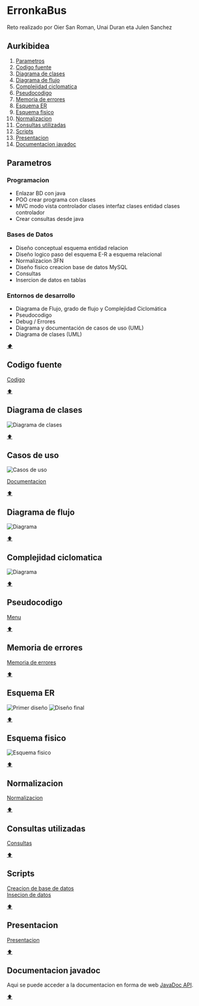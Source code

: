 # ErronkaBus
Reto realizado por Oier San Roman, Unai Duran eta Julen Sanchez

## Aurkibidea

1. [Parametros](#parametros)
2. [Codigo fuente](#codigo-fuente)
3. [Diagrama de clases](#diagrama-de-clases)
4. [Diagrama de flujo](#diagrama-de-flujo)
5. [Complejidad ciclomatica](#complejidad-ciclomatica)
6. [Pseudocodigo](#pseudocodigo)
7. [Memoria de errores](#memoria-de-errores)
8. [Esquema ER](#esquema-er)
9. [Esquema fisico](#esquema-fisico)
10. [Normalizacion](#normalizacion)
11. [Consultas utilizadas](#consultas-utilizadas)
12. [Scripts](#scripts)
13. [Presentacion](#presentacion)
14. [Documentacion javadoc](#documentacion-javadoc)

## Parametros

### Programacion
- Enlazar BD con java
- POO crear programa con clases
- MVC modo vista controlador clases interfaz clases entidad clases controlador
- Crear consultas desde java

### Bases de Datos
- Diseño conceptual esquema entidad relacion
- Diseño logico paso del esquema E-R a esquema relacional
- Normalizacion 3FN
- Diseño fisico creacion base de datos MySQL
- Consultas
- Insercion de datos en tablas

### Entornos de desarrollo
- Diagrama de Flujo, grado de flujo y Complejidad Ciclomática
- Pseudocodigo
- Debug / Errores
- Diagrama y documentación de casos de uso (UML)
- Diagrama de clases (UML)

[***:arrow_up:***](#erronkabus)

## Codigo fuente

[Codigo](/busak/)

[:arrow_up:](#erronkabus)

## Diagrama de clases

![Diagrama de clases](/Documentacion/Garapen%20inguruneak/clase%20diagrama.svg)
  
[:arrow_up:](#erronkabus)

## Casos de uso

![Casos de uso](/Documentacion/Garapen%20inguruneak/erabileraKasuak/erabili_kasua.svg)

[Documentacion](/Documentacion/Garapen%20inguruneak/erabileraKasuak/)

[:arrow_up:](#erronkabus)

## Diagrama de flujo

![Diagrama](/Documentacion/Garapen%20inguruneak/fluxu%20diagrama.svg)

[:arrow_up:](#erronkabus)

## Complejidad ciclomatica

![Diagrama](/Documentacion/Garapen%20inguruneak/konplexutasun%20ziklomatikoa.svg)

[:arrow_up:](#erronkabus)

## Pseudocodigo

[Menu](/Documentacion/Garapen%20inguruneak/menu_sasi.txt)

[:arrow_up:](#erronkabus)

## Memoria de errores

[Memoria de errores](/Documentacion/Garapen%20inguruneak/Arazketa%20txostena.pdf)

[:arrow_up:](#erronkabus)

## Esquema ER

![Primer diseño](/Documentacion/Bases%20de%20datos/esquemaER-Primer%20Diseño.svg)
![Diseño final](/Documentacion/Bases%20de%20datos/esquemaER-Diseño%20final.svg)

[:arrow_up:](#erronkabus)

## Esquema fisico

![Esquema fisico](/Documentacion/Bases%20de%20datos/esquemaFisico.svg)

[:arrow_up:](#erronkabus)

## Normalizacion

[Normalizacion](/Documentacion/Bases%20de%20datos/Normalizacion.pdf)

[:arrow_up:](#erronkabus)

## Consultas utilizadas

[Consultas](/Documentacion/Bases%20de%20datos/Consultas.pdf)

[:arrow_up:](#erronkabus)

## Scripts

[Creacion de base de datos](/Documentacion/Bases%20de%20datos/scriptCreacion.sql)\
[Insecion de datos](/Documentacion/Bases%20de%20datos/datos.sql)

[:arrow_up:](#erronkabus)

## Presentacion

[Presentacion]()

[:arrow_up:](#erronkabus)

## Documentacion javadoc

Aqui se puede acceder a la documentacion en forma de web [JavaDoc API](https://petaldoiporramador.github.io/ErronkaBus/).

[:arrow_up:](#erronkabus)